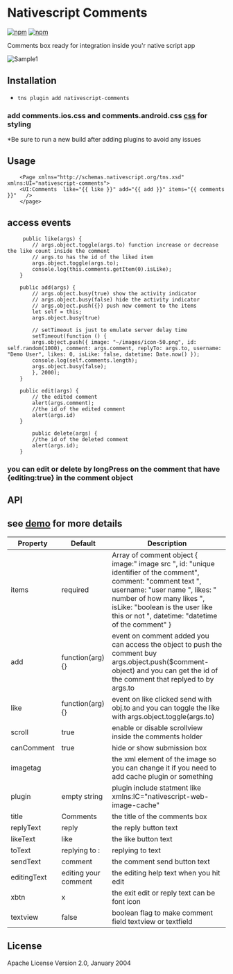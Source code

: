 # Nativescript Comments
[![npm](https://img.shields.io/npm/v/nativescript-comments.svg?maxAge=2592000?style=plastic)](https://www.npmjs.com/package/nativescript-comments)
[![npm](https://img.shields.io/npm/dt/nativescript-comments.svg?maxAge=2592000?style=plastic)](https://www.npmjs.com/package/nativescript-comments)

Comments box ready for integration inside you'r native script app


![Sample1](http://codeobia.com/screenshots/comments.gif)

## Installation

- `tns plugin add nativescript-comments`

### add comments.ios.css and comments.android.css [css](https://github.com/moayadnajd/nativescript-comments/tree/master/demo/app) for styling 

*Be sure to run a new build after adding plugins to avoid any issues

## Usage 
	
```
    <Page xmlns="http://schemas.nativescript.org/tns.xsd" xmlns:UI="nativescript-comments">
    <UI:Comments  like="{{ like }}" add="{{ add }}" items="{{ comments }}"   />
    </page>
```

## access events

```
     public like(args) {
        // args.object.toggle(args.to) function increase or decrease the like count inside the comment
        // args.to has the id of the liked item 
        args.object.toggle(args.to);
        console.log(this.comments.getItem(0).isLike);
    }

    public add(args) {
        // args.object.busy(true) show the activity indicator
        // args.object.busy(false) hide the activity indicator
        // args.object.push({}) push new comment to the items 
        let self = this;
        args.object.busy(true)

        // setTimeout is just to emulate server delay time 
        setTimeout(function () {
        args.object.push({ image: "~/images/icon-50.png", id: self.random(1000), comment: args.comment, replyTo: args.to, username: "Demo User", likes: 0, isLike: false, datetime: Date.now() });
        console.log(self.comments.length);
        args.object.busy(false);
        }, 2000);
    }

    public edit(args) {
        // the edited comment 
        alert(args.comment);
        //the id of the edited comment
        alert(args.id)
    }

        public delete(args) {
        //the id of the deleted comment
        alert(args.id);
    }

```
### you can edit or delete by longPress on the comment that have {editing:true} in the comment object 


## API

## see [demo](https://github.com/moayadnajd/nativescript-comments/tree/master/demo) for more details


| Property | Default | Description |
| --- | --- | --- |
| items | required | Array of comment object { image:" image src ", id: "unique identifier of the comment", comment: "comment text ", username: "user name ", likes: " number of  how many likes ", isLike: "boolean is the user like this or not ", datetime: "datetime of the comment" } |
| add | function(arg){} | event on comment added you can access the object to push the comment buy args.object.push($comment-object) and you can get the id of the comment that replyed to by args.to |
| like | function(arg){} | event on like clicked send with obj.to and you can toggle the like with args.object.toggle(args.to) |
| scroll | true | enable or disable scrollview inside the comments holder |
| canComment | true | hide or show submission box |
| imagetag | <Image /> | the xml element of the image  so you can change it if you need to add cache plugin or something |
| plugin | empty string | plugin include statment like xmlns:IC="nativescript-web-image-cache" |
| title | Comments | the title of the comments box |
| replyText | reply | the reply button text |   
| likeText | like | the like button text |   
| toText | replying to : | replying to text  |   
| sendText | comment | the comment send button text |
|editingText | editing your comment | the editing help text when you hit edit | 
|xbtn | x | the exit edit or reply text can be font icon  |     
|textview | false | boolean flag to make comment field  textview  or textfield | 
## License

Apache License Version 2.0, January 2004


